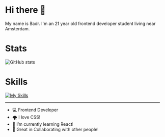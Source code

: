 # Hi there 👋

My name is Badr. I'm an 21 year old frontend developer student living near Amsterdam.
 
# Stats
 
![GitHub stats](https://github-readme-stats.vercel.app/api?username=iBadr49\&include_all_commits=true) <!-- &theme=tokyonight -->

# Skills
 
[![My Skills](https://skillicons.dev/icons?i=html,css,js,svelte,nuxt&perline=5)](https://skillicons.dev)
 
***

- 💻 Frontend Developer
- 🌪️ I love CSS!
- 🚀 I’m currently learning React!
- 👯 Great in Collaborating with other people!
